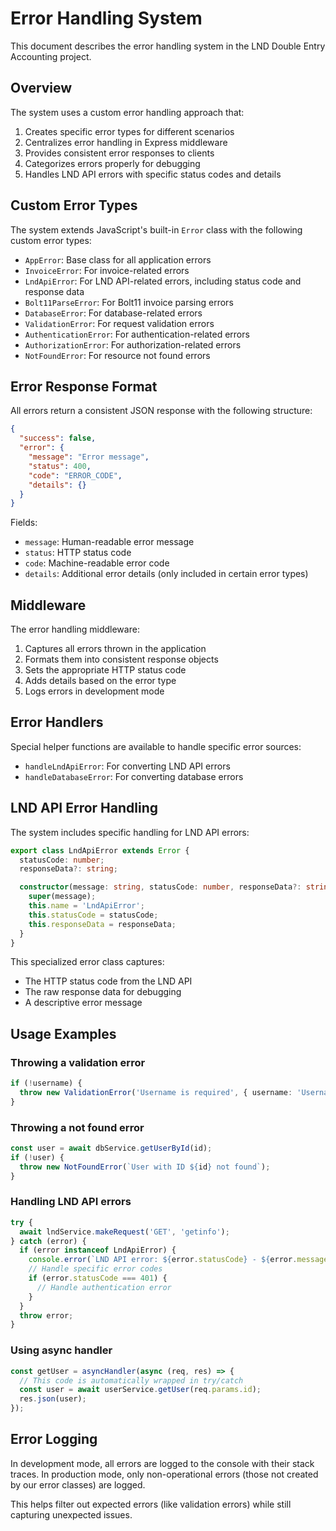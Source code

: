 # Error Handling System

This document describes the error handling system in the LND Double Entry Accounting project.

## Overview

The system uses a custom error handling approach that:

1. Creates specific error types for different scenarios
2. Centralizes error handling in Express middleware
3. Provides consistent error responses to clients
4. Categorizes errors properly for debugging
5. Handles LND API errors with specific status codes and details

## Custom Error Types

The system extends JavaScript's built-in `Error` class with the following custom error types:

- `AppError`: Base class for all application errors
- `InvoiceError`: For invoice-related errors
- `LndApiError`: For LND API-related errors, including status code and response data
- `Bolt11ParseError`: For Bolt11 invoice parsing errors
- `DatabaseError`: For database-related errors
- `ValidationError`: For request validation errors
- `AuthenticationError`: For authentication-related errors
- `AuthorizationError`: For authorization-related errors
- `NotFoundError`: For resource not found errors

## Error Response Format

All errors return a consistent JSON response with the following structure:

```json
{
  "success": false,
  "error": {
    "message": "Error message",
    "status": 400,
    "code": "ERROR_CODE",
    "details": {}
  }
}
```

Fields:
- `message`: Human-readable error message
- `status`: HTTP status code
- `code`: Machine-readable error code
- `details`: Additional error details (only included in certain error types)

## Middleware

The error handling middleware:

1. Captures all errors thrown in the application
2. Formats them into consistent response objects
3. Sets the appropriate HTTP status code
4. Adds details based on the error type
5. Logs errors in development mode

## Error Handlers

Special helper functions are available to handle specific error sources:

- `handleLndApiError`: For converting LND API errors
- `handleDatabaseError`: For converting database errors

## LND API Error Handling

The system includes specific handling for LND API errors:

```typescript
export class LndApiError extends Error {
  statusCode: number;
  responseData?: string;

  constructor(message: string, statusCode: number, responseData?: string) {
    super(message);
    this.name = 'LndApiError';
    this.statusCode = statusCode;
    this.responseData = responseData;
  }
}
```

This specialized error class captures:
- The HTTP status code from the LND API
- The raw response data for debugging
- A descriptive error message

## Usage Examples

### Throwing a validation error
```typescript
if (!username) {
  throw new ValidationError('Username is required', { username: 'Username is required' });
}
```

### Throwing a not found error
```typescript
const user = await dbService.getUserById(id);
if (!user) {
  throw new NotFoundError(`User with ID ${id} not found`);
}
```

### Handling LND API errors
```typescript
try {
  await lndService.makeRequest('GET', 'getinfo');
} catch (error) {
  if (error instanceof LndApiError) {
    console.error(`LND API error: ${error.statusCode} - ${error.message}`);
    // Handle specific error codes
    if (error.statusCode === 401) {
      // Handle authentication error
    }
  }
  throw error;
}
```

### Using async handler
```typescript
const getUser = asyncHandler(async (req, res) => {
  // This code is automatically wrapped in try/catch
  const user = await userService.getUser(req.params.id);
  res.json(user);
});
```

## Error Logging

In development mode, all errors are logged to the console with their stack traces.
In production mode, only non-operational errors (those not created by our error classes) are logged.

This helps filter out expected errors (like validation errors) while still capturing unexpected issues. 
